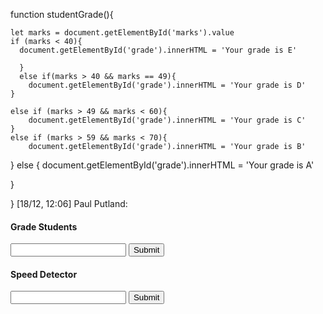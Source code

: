 function studentGrade(){
    
    let marks = document.getElementById('marks').value
    if (marks < 40){
      document.getElementById('grade').innerHTML = 'Your grade is E'
  
      }
      else if(marks > 40 && marks == 49){
        document.getElementById('grade').innerHTML = 'Your grade is D'
    }
  
    else if (marks > 49 && marks < 60){
        document.getElementById('grade').innerHTML = 'Your grade is C'
    }
    else if (marks > 59 && marks < 70){
        document.getElementById('grade').innerHTML = 'Your grade is B'
   }
   else {
    document.getElementById('grade').innerHTML = 'Your grade is A'
      
   }
  
  }
[18/12, 12:06] Paul Putland: <!DOCTYPE html>
<html lang="en">
<head>
    <meta charset="UTF-8">
    <meta name="viewport" content="width=device-width, initial-scale=1.0">
    <title>Student Grade Generator</title>
</head>

<body>
    <h4>Grade Students</h4>
    <form action="">
        <input type="text" id="marks">
        <input type="button" value="Submit" onclick="studentGrade()">
    </form>
    <p id="grade"></p>
    <h4>Speed Detector</h4>
    <form action="">
        <input type="text" id="speed">
        <input type="button" value="Submit" onclick="speedDetector()">
    </form>
    <p id="grade"></p>
    <p id="ticket"></p>
    <script src="./studentgrade.js"></script>
    <script src="./speed.js"></script>
    

    
</body>
</html>



